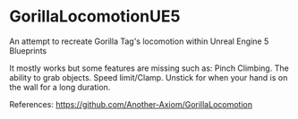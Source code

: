 # GorillaLocomotionUE5
An attempt to recreate Gorilla Tag's locomotion within Unreal Engine 5 Blueprints

It mostly works but some features are missing such as:
Pinch Climbing.
The ability to grab objects.
Speed limit/Clamp.
Unstick for when your hand is on the wall for a long duration.

References:
https://github.com/Another-Axiom/GorillaLocomotion
